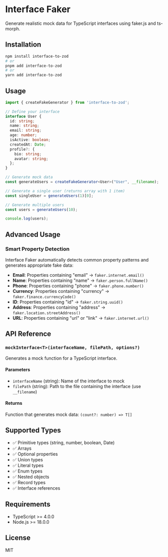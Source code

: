 # Interface Faker

Generate realistic mock data for TypeScript interfaces using faker.js and ts-morph.

## Installation

```bash
npm install interface-to-zod
# or
pnpm add interface-to-zod
# or
yarn add interface-to-zod
```

## Usage

```typescript
import { createFakeGenerator } from 'interface-to-zod';

// Define your interface
interface User {
  id: string;
  name: string;
  email: string;
  age: number;
  isActive: boolean;
  createdAt: Date;
  profile?: {
    bio: string;
    avatar: string;
  };
}

// Generate mock data
const generateUsers = createFakeGenerator<User>("User", __filename);

// Generate a single user (returns array with 1 item)
const singleUser = generateUsers(1)[0];

// Generate multiple users
const users = generateUsers(10);

console.log(users);
```

## Advanced Usage

### Smart Property Detection

Interface Faker automatically detects common property patterns and generates appropriate fake data:

- **Email**: Properties containing "email" → `faker.internet.email()`
- **Name**: Properties containing "name" → `faker.person.fullName()`
- **Phone**: Properties containing "phone" → `faker.phone.number()`
- **Currency**: Properties containing "currency" → `faker.finance.currencyCode()`
- **ID**: Properties containing "id" → `faker.string.uuid()`
- **Address**: Properties containing "address" → `faker.location.streetAddress()`
- **URL**: Properties containing "url" or "link" → `faker.internet.url()`

## API Reference

### `mockInterface<T>(interfaceName, filePath, options?)`

Generates a mock function for a TypeScript interface.

#### Parameters

- `interfaceName` (string): Name of the interface to mock
- `filePath` (string): Path to the file containing the interface (use `__filename`)

#### Returns

Function that generates mock data: `(count?: number) => T[]`

## Supported Types

- ✅ Primitive types (string, number, boolean, Date)
- ✅ Arrays
- ✅ Optional properties
- ✅ Union types
- ✅ Literal types
- ✅ Enum types
- ✅ Nested objects
- ✅ Record types
- ✅ Interface references

## Requirements

- TypeScript >= 4.0.0
- Node.js >= 18.0.0

## License

MIT
